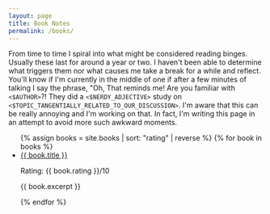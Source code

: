 ```yaml
---
layout: page
title: Book Notes
permalink: /books/
---
```


From time to time I spiral into what might be considered reading binges.
Usually these last for around a year or two.  I haven't been able to determine
what triggers them nor what causes me take a break for a while and reflect.
You'll know if I'm currently in the middle of one if after a few minutes of
talking I say the phrase, "Oh, That reminds me!  Are you familiar with
``<$AUTHOR>``?!  They did a ``<$NERDY_ADJECTIVE>`` study on
``<$TOPIC_TANGENTIALLY_RELATED_TO_OUR_DISCUSSION>``.  I'm aware that this can
be really annoying and I'm working on that.  In fact, I'm writing this page in
an attempt to avoid more such awkward moments.

<ul>
  {% assign books = site.books | sort: "rating" | reverse %}
  {% for book in books %}
    <li>
      <a href="{{ book.url }}">{{ book.title }}</a>
      <p>Rating: {{ book.rating }}/10</p>
      <p>{{ book.excerpt }}</p>
    </li>
  {% endfor %}
</ul>
